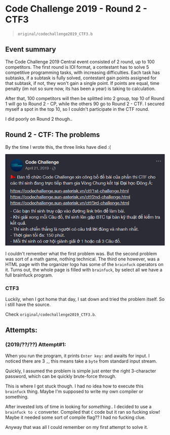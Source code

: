 # Code Challenge 2019 - Round 2 - CTF3
> `original/codechallenge2019_CTF3.b`

## Event summary

The Code Challenge 2019 Central event consisted of 2 round, up to 100 competitors. The first round is IOI format, a contestant has to solve 5 competitive programming tasks, with increasing difficulties. Each task has subtasks, if a subtask is fully solved, contestant gain points assigned for that subtask, if not, they won't gain a single point. If points are equal, time penalty (im not so sure now, its has been a year) is taking to calculation.

After that, 100 competitors will then be splitted into 2 group, top 10 of Round 1 will go to Round 2 - CP, while the others 90 go to Round 2 - CTF. I secured myself a spot in the top 10, so I couldn't participate in the CTF round.

I did poorly on Round 2 though..

## Round 2 - CTF: The problems
By the time I wrote this, the three links have died :(

<p style = "text-align:center">
<img src="post.png" alt="Facebook_Announcement.png">
</p>

I couldn't remember what the first problem was.
But the second problem was sort of a math game, nothing technical.
The third one however, was a HTML page with the organizer logo has some of the `brainfuck` operators on it. Turns out, the whole page is filled with `brainfuck`, by select all we have a full brainfuck program.

### CTF3
Luckily, when I got home that day, I sat down and tried the problem itself. So i still have the source.

Check `original/codechallenge2019_CTF3.b`.

## Attempts:
### (2019/??/??) Attempt#1:
When you run the program, it prints `Enter key:` and awaits for input.
I noticed there are 3 `,`, this means take a `byte` from standard input stream.

Quickly, I assumed the problem is simple just enter the right 3-character password, which can be quickly brute-force through.

This is where I got stuck though. I had no idea how to execute this `brainfuck` thing. Maybe I'm supposed to write my own compiler or something.

After invested lots of time in looking for _something_.. I decided to use a `brainfuck to c` converter. Compiled that `C` code but it ran so fucking slow! Maybe it needed some sort of compile flag?? I had no fucking clue.

Anyway that was all I could remember on my first attempt to solve it.